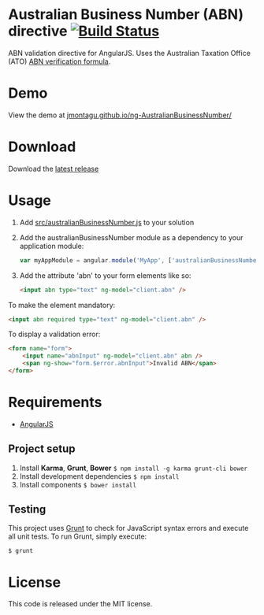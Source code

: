 Australian Business Number (ABN) directive [![Build Status](https://api.travis-ci.org/JMontagu/ng-AustralianBusinessNumber.png)](https://travis-ci.org/JMontagu/ng-AustralianBusinessNumber)
==========
ABN validation directive for AngularJS. Uses the Australian Taxation Office (ATO) [ABN verification formula](http://softwaredevelopers.ato.gov.au/ABNformat).

# Demo
View the demo at [jmontagu.github.io/ng-AustralianBusinessNumber/](http://jmontagu.github.io/ng-AustralianBusinessNumber/)

# Download
Download the [latest release](https://github.com/JMontagu/ng-AustralianBusinessNumber/releases/latest)

# Usage
1. Add [src/australianBusinessNumber.js](https://github.com/JMontagu/ng-AustralianBusinessNumber/blob/master/src/australianBusinessNumber.js) to your solution
2. Add the australianBusinessNumber module as a dependency to your application module:

    ```javascript
    var myAppModule = angular.module('MyApp', ['australianBusinessNumber']);
    ```
3. Add the attribute 'abn' to your form elements like so:

    ```html
    <input abn type="text" ng-model="client.abn" />
    ```

To make the element mandatory:

```html
<input abn required type="text" ng-model="client.abn" />
```

To display a validation error:

```html
<form name="form">
	<input name="abnInput" ng-model="client.abn" abn />
	<span ng-show="form.$error.abnInput">Invalid ABN</span>
</form>
```


# Requirements
- [AngularJS](http://angularjs.org/)

## Project setup
1. Install **Karma**, **Grunt**, **Bower**
  `$ npm install -g karma grunt-cli bower`
2. Install development dependencies
  `$ npm install`
3. Install components
  `$ bower install`

## Testing
This project uses [Grunt](http://gruntjs.com/) to check for JavaScript syntax errors and execute all unit tests. To run Grunt, simply execute:

`$ grunt`

# License
This code is released under the MIT license. 
